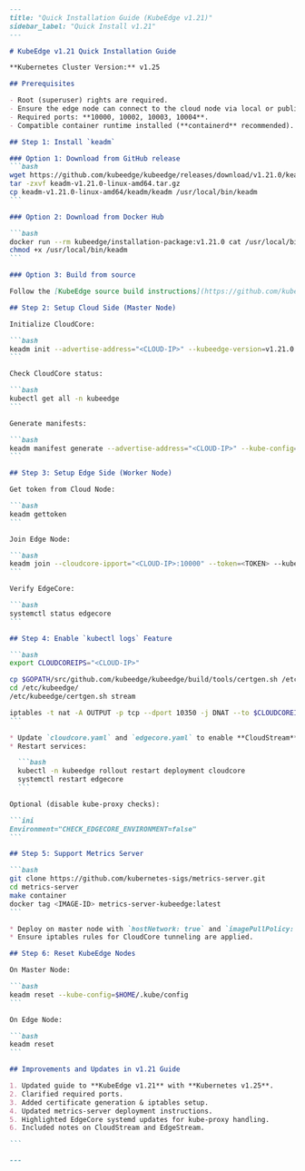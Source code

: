 ````md
---
title: "Quick Installation Guide (KubeEdge v1.21)"
sidebar_label: "Quick Install v1.21"
---

# KubeEdge v1.21 Quick Installation Guide

**Kubernetes Cluster Version:** v1.25  

## Prerequisites

- Root (superuser) rights are required.
- Ensure the edge node can connect to the cloud node via local or public IP.
- Required ports: **10000, 10002, 10003, 10004**.
- Compatible container runtime installed (**containerd** recommended).

## Step 1: Install `keadm`

### Option 1: Download from GitHub release
```bash
wget https://github.com/kubeedge/kubeedge/releases/download/v1.21.0/keadm-v1.21.0-linux-amd64.tar.gz
tar -zxvf keadm-v1.21.0-linux-amd64.tar.gz
cp keadm-v1.21.0-linux-amd64/keadm/keadm /usr/local/bin/keadm
```

### Option 2: Download from Docker Hub

```bash
docker run --rm kubeedge/installation-package:v1.21.0 cat /usr/local/bin/keadm > /usr/local/bin/keadm
chmod +x /usr/local/bin/keadm
```

### Option 3: Build from source

Follow the [KubeEdge source build instructions](https://github.com/kubeedge/kubeedge#compilation).

## Step 2: Setup Cloud Side (Master Node)

Initialize CloudCore:

```bash
keadm init --advertise-address="<CLOUD-IP>" --kubeedge-version=v1.21.0 --kube-config=/root/.kube/config
```

Check CloudCore status:

```bash
kubectl get all -n kubeedge
```

Generate manifests:

```bash
keadm manifest generate --advertise-address="<CLOUD-IP>" --kube-config=/root/.kube/config > kubeedge-cloudcore.yaml
```

## Step 3: Setup Edge Side (Worker Node)

Get token from Cloud Node:

```bash
keadm gettoken
```

Join Edge Node:

```bash
keadm join --cloudcore-ipport="<CLOUD-IP>:10000" --token=<TOKEN> --kubeedge-version=v1.21.0
```

Verify EdgeCore:

```bash
systemctl status edgecore
```

## Step 4: Enable `kubectl logs` Feature

```bash
export CLOUDCOREIPS="<CLOUD-IP>"

cp $GOPATH/src/github.com/kubeedge/kubeedge/build/tools/certgen.sh /etc/kubeedge/
cd /etc/kubeedge/
/etc/kubeedge/certgen.sh stream

iptables -t nat -A OUTPUT -p tcp --dport 10350 -j DNAT --to $CLOUDCOREIPS:10003
```

* Update `cloudcore.yaml` and `edgecore.yaml` to enable **CloudStream** and **EdgeStream**.
* Restart services:

  ```bash
  kubectl -n kubeedge rollout restart deployment cloudcore
  systemctl restart edgecore
  ```

Optional (disable kube-proxy checks):

```ini
Environment="CHECK_EDGECORE_ENVIRONMENT=false"
```

## Step 5: Support Metrics Server

```bash
git clone https://github.com/kubernetes-sigs/metrics-server.git
cd metrics-server
make container
docker tag <IMAGE-ID> metrics-server-kubeedge:latest
```

* Deploy on master node with `hostNetwork: true` and `imagePullPolicy: Never`.
* Ensure iptables rules for CloudCore tunneling are applied.

## Step 6: Reset KubeEdge Nodes

On Master Node:

```bash
keadm reset --kube-config=$HOME/.kube/config
```

On Edge Node:

```bash
keadm reset
```

## Improvements and Updates in v1.21 Guide

1. Updated guide to **KubeEdge v1.21** with **Kubernetes v1.25**.
2. Clarified required ports.
3. Added certificate generation & iptables setup.
4. Updated metrics-server deployment instructions.
5. Highlighted EdgeCore systemd updates for kube-proxy handling.
6. Included notes on CloudStream and EdgeStream.

```

---
